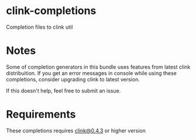 clink-completions
=================

Completion files to clink util

Notes
=====

Some of completion generators in this bundle uses features from latest clink distribuition. If you get an error messages in console while using these completions, consider upgrading clink to latest version.

If this doesn't help, feel free to submit an issue.

Requirements
============

These completions requires clink@0.4.3 or higher version